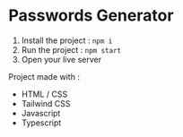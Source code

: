 # Passwords Generator

1) Install the project : `npm i`
2) Run the project : `npm start`
3) Open your live server

Project made with : 
* HTML / CSS
* Tailwind CSS
* Javascript
* Typescript
